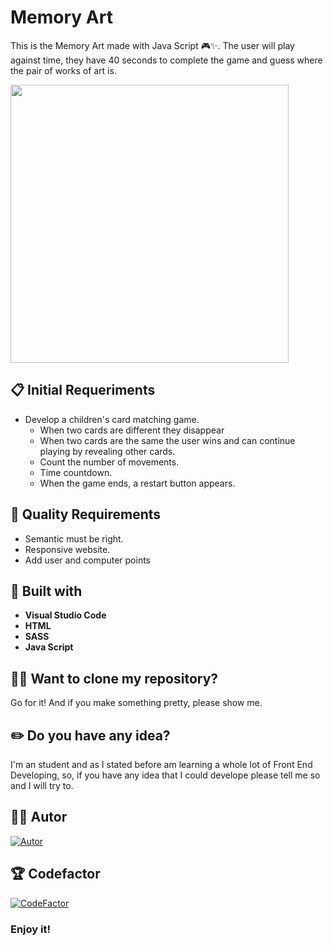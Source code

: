 # Memory Art

This is the Memory Art made with Java Script 🎮✨. The user will play against time, they have 40 seconds to complete the game and guess where the pair of works of art is.

<img src="./images/memory-art.PNG" width="445"/>

## 📋 Initial Requeriments

- Develop a children's card matching game.
  - When two cards are different they disappear
  - When two cards are the same the user wins and can continue playing by revealing other cards.
  - Count the number of movements.
  - Time countdown.
  - When the game ends, a restart button appears.

## 🌟 Quality Requirements

- Semantic must be right.
- Responsive website.
- Add user and computer points


## 🔨 Built with

- **Visual Studio Code**
- **HTML**
- **SASS** 
- **Java Script**

## 🐑🐑 Want to clone my repository?

Go for it! And if you make something pretty, please show me.
  
## ✏️ Do you have any idea? 

I'm an student and as I stated before am learning a whole lot of Front End Developing, so, if  you have any idea that I could develope please tell me so and I will try to.

## 🙍‍♀️ Autor

[![Autor](https://img.shields.io/badge/-%20Cristina%20Rodriguez%20-%20pink?logo=github&labelColor=grey&color=rgb(240%2C%2093%2C%20215))](https://github.com/crisrodriguezgar)

## 🏆 Codefactor

[![CodeFactor](https://www.codefactor.io/repository/github/crisrodriguezgar/memory-art/badge)](https://www.codefactor.io/repository/github/crisrodriguezgar/memory-art)

### Enjoy it!
